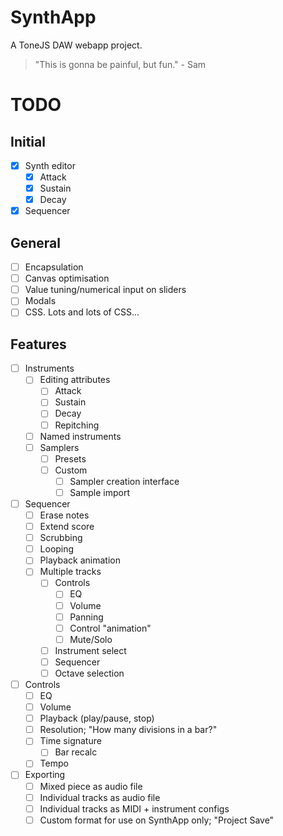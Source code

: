 # SynthApp

A ToneJS DAW webapp project.

> "This is gonna be painful, but fun." - Sam

# TODO

## Initial

- [X] Synth editor
    - [X] Attack
    - [X] Sustain
    - [X] Decay
- [X] Sequencer

## General

 - [ ] Encapsulation
 - [ ] Canvas optimisation
 - [ ] Value tuning/numerical input on sliders
 - [ ] Modals
 - [ ] CSS. Lots and lots of CSS...
 
## Features

 - [ ] Instruments
    - [ ] Editing attributes
        - [ ] Attack
        - [ ] Sustain
        - [ ] Decay
        - [ ] Repitching
    - [ ] Named instruments
    - [ ] Samplers
        - [ ] Presets
        - [ ] Custom
            - [ ] Sampler creation interface
            - [ ] Sample import
 - [ ] Sequencer
    - [ ] Erase notes
    - [ ] Extend score
    - [ ] Scrubbing
    - [ ] Looping
    - [ ] Playback animation
    - [ ] Multiple tracks
        - [ ] Controls
            - [ ] EQ
            - [ ] Volume
            - [ ] Panning
            - [ ] Control "animation"
            - [ ] Mute/Solo
        - [ ] Instrument select
        - [ ] Sequencer
        - [ ] Octave selection
 - [ ] Controls
    - [ ] EQ
    - [ ] Volume
    - [ ] Playback (play/pause, stop)
    - [ ] Resolution; "How many divisions in a bar?"
    - [ ] Time signature
        - [ ] Bar recalc
    - [ ] Tempo
 - [ ] Exporting
    - [ ] Mixed piece as audio file
    - [ ] Individual tracks as audio file
    - [ ] Individual tracks as MIDI + instrument configs
    - [ ] Custom format for use on SynthApp only; "Project Save"